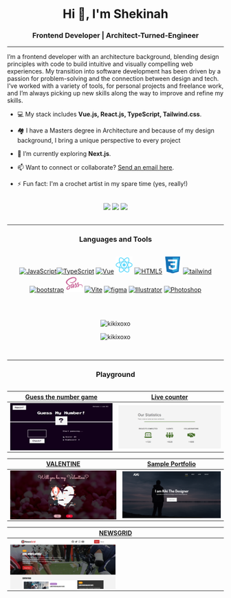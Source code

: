 <h1 align="center">Hi 👋, I'm Shekinah</h1>
<h3 align="center">Frontend Developer | Architect-Turned-Engineer</h3>


---

I’m a frontend developer with an architecture background, blending design principles with code to build intuitive and visually compelling web experiences. My transition into software development has been driven by a passion for problem-solving and the connection between design and tech.  I’ve worked with a variety of tools, for personal projects and freelance work, and I’m always picking up new skills along the way to improve and refine my skills.


- 💻 My stack includes **Vue.js, React.js, TypeScript, Tailwind.css**.
  
- 🏘 I have a Masters degree in Architecture and because of my design background, I bring a unique perspective to every project

- 🌱 I’m currently exploring **Next.js**.

- 📫 Want to connect or collaborate? [Send an email here](mailto:adeogoshekinah@gmail.com).

- ⚡ Fun fact:  I'm a crochet artist in my spare time (yes, really!)

<br> 

<div align="center">
  <a href="adeogoshekinah@gmail.com">
    <img src="https://img.shields.io/badge/Gmail-333333?style=for-the-badge&logo=gmail&logoColor=red" /></a>
  <a href="https://linkedin.com/in/shekinah-adeogo" target="_blank">
    <img src="https://img.shields.io/badge/LinkedIn-0077B5?style=for-the-badge&logo=linkedin&logoColor=white" target="_blank" /></a>
  <a href="https://x.com/kii_nah_" target="_blank">
    <img src="https://img.shields.io/badge/twitter-000000?style=for-the-badge&logo=x&logoColor=white" target="_blank" /></a>
</div>
<br>

---

<h3 align="center">Languages and Tools</h3>

## 

<p align="center"><a href="https://developer.mozilla.org/en-US/docs/Web/JavaScript" target="_blank" rel="noreferrer"><img src="https://raw.githubusercontent.com/danielcranney/readme-generator/main/public/icons/skills/javascript-colored.svg" width="40" height="40" alt="JavaScript" /></a><a href="https://www.typescriptlang.org/" target="_blank" rel="noreferrer"><img src="https://raw.githubusercontent.com/danielcranney/readme-generator/main/public/icons/skills/typescript-colored.svg" width="40" height="40" alt="TypeScript" /></a> <a href="https://vuejs.org/" target="_blank" rel="noreferrer"><img src="https://raw.githubusercontent.com/danielcranney/readme-generator/main/public/icons/skills/vuejs-colored.svg" width="40" height="40" alt="Vue" /></a> <a href="https://react.dev/" target="_blank" rel="noreferrer"><img src="https://raw.githubusercontent.com/devicons/devicon/master/icons/react/react-original.svg" width="40" height="40" alt="Vue" /></a> <a href="https://developer.mozilla.org/en-US/docs/Glossary/HTML5" target="_blank" rel="noreferrer"><img src="https://raw.githubusercontent.com/danielcranney/readme-generator/main/public/icons/skills/html5-colored.svg" width="40" height="40" alt="HTML5" /></a>  <a href="https://www.w3schools.com/css/" target="_blank" rel="noreferrer"> <img src="https://raw.githubusercontent.com/devicons/devicon/master/icons/css3/css3-original.svg" alt="css3" width="40" height="40"/></a> <a href="https://tailwindcss.com/docs/installation/framework-guides" target="_blank" rel="noreferrer"> <img src="https://raw.githubusercontent.com/danielcranney/readme-generator/main/public/icons/skills/tailwindcss-colored.svg" alt="tailwind" width="40" height="40"/></a> <a href="https://getbootstrap.com" target="_blank" rel="noreferrer"> <img src="https://getbootstrap.com/docs/5.0/assets/brand/bootstrap-logo.svg" alt="bootstrap" height="40" /></a> <a href="https://sass-lang.com" target="_blank" rel="noreferrer"> <img src="https://raw.githubusercontent.com/devicons/devicon/master/icons/sass/sass-original.svg" alt="sass" width="40" height="40"/></a> <a href="https://vitejs.dev/" target="_blank" rel="noreferrer"><img src="https://raw.githubusercontent.com/danielcranney/readme-generator/main/public/icons/skills/vite-colored.svg" width="40" height="40" alt="Vite" /></a> <a href="https://www.figma.com/" target="_blank" rel="noreferrer"> <img src="https://www.vectorlogo.zone/logos/figma/figma-icon.svg" alt="figma" width="40" height="40"/></a> <a href="https://www.adobe.com/uk/products/illustrator.html" target="_blank" rel="noreferrer"><img src="https://raw.githubusercontent.com/danielcranney/readme-generator/main/public/icons/skills/illustrator-colored.svg" width="40" height="40" alt="Illustrator" /></a> <a href="https://www.adobe.com/uk/products/photoshop.html" target="_blank" rel="noreferrer"><img src="https://raw.githubusercontent.com/danielcranney/readme-generator/main/public/icons/skills/photoshop-colored.svg" width="40" height="40" alt="Photoshop" /></a>  </p>

<br>
<br>

<p align="center"><img  src="https://github-readme-stats.vercel.app/api/top-langs?username=kikixoxo&show_icons=true&locale=en&layout=compact" alt="kikixoxo" /></p> 

<!-- <p>&nbsp;<img align="center" src="https://github-readme-stats.vercel.app/api?username=kikixoxo&show_icons=true&locale=en" alt="kikixoxo" /></p> -->

<p align="center" > <img  src="https://komarev.com/ghpvc/?username=kikixoxo&label=Profile%20views&color=0e75b6&style=flat" alt="kikixoxo" /> </p>
<br>

---

<h3 align="center">Playground</h3>

##

| <a href="https://num-guessing-game1.netlify.app/"> Guess the number game </a> | <a href="https://live-counter.netlify.app/">Live counter </a> |
|-- | -- |
| <img  align="center" src="https://github.com/KikiXoxo/guess-the-number/blob/main/preview.png"/> |  <img  align="center"   src="https://github.com/KikiXoxo/live-counter/blob/main/preview.png"/> |

| <a href="https://will-u-be-my-val.netlify.app/">VALENTINE </a> |  <a href="https://brave-yonath-60b8f4.netlify.app/"> Sample Portfolio </a> |
|-- | -- |
| <img  align="center" src="https://github.com/KikiXoxo/valentine/blob/main/preview.png"/> |  <img  align="center" src="https://github.com/KikiXoxo/Portfolio/blob/main/preview.png"/> |

| <a href="https://unruffled-hodgkin-67caaa.netlify.app/"> NEWSGRID </a> |  
|-- |
| <img  align="left" width="50%"  src="https://github.com/KikiXoxo/NewsGridsite/blob/main/preview.png"/> |  
